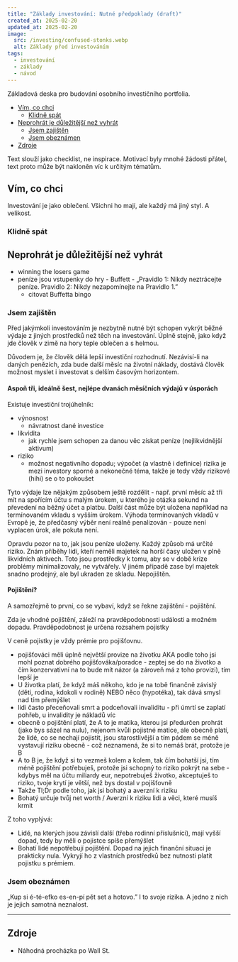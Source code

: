 ```yaml
---
title: "Základy investování: Nutné předpoklady (draft)"
created_at: 2025-02-20
updated_at: 2025-02-20
image:
  src: /investing/confused-stonks.webp
  alt: Základy před investováním
tags:
  - investování
  - základy
  - návod
---
```


Základová deska pro budování osobního investičního portfolia.

- [Vím, co chci](#vím-co-chci)
  - [Klidně spát](#klidně-spát)
- [Neprohrát je důležitější než vyhrát](#neprohrát-je-důležitější-než-vyhrát)
  - [Jsem zajištěn](#jsem-zajištěn)
  - [Jsem obeznámen](#jsem-obeznámen)
- [Zdroje](#zdroje)

Text slouží jako checklist, ne inspirace. Motivací byly mnohé žádosti přátel, text proto může být nakloněn víc k určitým tématům.

## Vím, co chci

Investování je jako oblečení. Všichni ho mají, ale každý má jiný styl. A velikost.

### Klidně spát

## Neprohrát je důležitější než vyhrát

- winning the losers game
- peníze jsou vstupenky do hry - Buffett - „Pravidlo 1: Nikdy neztrácejte peníze. Pravidlo 2: Nikdy nezapomínejte na Pravidlo 1.”
  - citovat Buffetta bingo

### Jsem zajištěn

Před jakýmkoli investováním je nezbytně nutné být schopen vykrýt běžné výdaje z jiných prostředků než těch na investování. Úplně stejně, jako když jde člověk v zimě na hory teple oblečen a s helmou.

Důvodem je, že člověk dělá lepší investiční rozhodnutí. Nezávisí-li na daných penězích, zda bude další měsíc na životní náklady, dostává člověk možnost myslet i investovat s delším časovým horizontem.

#### Aspoň tři, ideálně šest, nejlépe dvanách měsíčních výdajů v úsporách

Existuje investiční trojúhelník:

- výnosnost
  - návratnost dané investice
- likvidita
  - jak rychle jsem schopen za danou věc získat peníze (nejlikvidnější aktivum)
- riziko
  - možnost negativního dopadu; výpočet (a vlastně i definice) rizika je mezi investory sporné a nekonečné téma, takže je tedy vždy rizikové (hihi) se o to pokoušet

Tyto výdaje lze nějakým způsobem ještě rozdělit - např. první měsíc až tři mít na spořícím účtu s malým úrokem, u kterého je otázka sekund na převedení na běžný účet a platbu. Další část může být uložena například na termínovaném vkladu s vyšším úrokem. Výhoda termínovaných vkladů v Evropě je, že předčasný výběr není reálně penalizován - pouze není vyplacen úrok, ale pokuta není.

Opravdu pozor na to, jak jsou peníze uloženy. Každý způsob má určité riziko. Znám příběhy lidí, kteří neměli majetek na horší časy uložen v plně likvidních aktivech. Toto jsou prostředky k tomu, aby se v době krize problémy minimalizovaly, ne vytvářely. V jiném případě zase byl majetek snadno prodejný, ale byl ukraden ze skladu. Nepojištěn.

#### Pojištění?

A samozřejmě to první, co se vybaví, když se řekne zajištění - pojištění.

Zda je vhodné pojištění, záleží na pravděpodobnosti události a možném dopadu. Pravděpodobnost je určena rozsahem pojistky

V ceně pojistky je vždy prémie pro pojišťovnu.

- pojišťováci měli úplně největší provize na životku AKA podle toho jsi mohl poznat dobrého pojišťováka/poradce - zeptej se do na životko a čím konzervativní na to bude mít názor (a zároveň má z toho provizi), tím lepší je
- U životka platí, že když máš někoho, kdo je na tobě finančně závislý (děti, rodina, kdokoli v rodině) NEBO něco (hypotéka), tak dává smysl nad tím přemýšlet
- lidi často přeceňovali smrt a podceňovali invaliditu - při úmrtí se zaplatí pohřeb, u invalidity je nákladů víc
- obecně o pojištění platí, že A to je matika, kterou jsi předurčen prohrát (jako bys sázel na nulu), nejenom kvůli pojistné matice, ale obecně platí, že lidé, co se nechají pojistit, jsou starostlivější a tím pádem se méně vystavují riziku obecně - což neznamená, že si to nemáš brát, protože je B
- A to B je, že když si to vezmeš kolem a kolem, tak čím bohatší jsi, tím méně pojištění potřebuješ, protože jsi schopný to riziko pokrýt na sebe - kdybys měl na účtu miliardy eur, nepotrebuješ životko, akceptuješ to riziko, tvoje krytí je větší, než bys dostal v pojišťovně
- Takže Tl;Dr podle toho, jak jsi bohatý a averzní k riziku
- Bohatý určuje tvůj net worth / Averzní k riziku lidi a věci, které musíš krmit

Z toho vyplývá:

- Lidé, na kterých jsou závislí další (třeba rodinní příslušníci), mají vyšší dopad, tedy by měli o pojistce spíše přemýšlet
- Bohatí lidé nepotřebují pojištění. Dopad na jejich finanční situaci je prakticky nula. Vykryjí ho z vlastních prostředků bez nutnosti platit pojistku s prémiem.

### Jsem obeznámen

„Kup si é-té-efko es-en-pí pět set a hotovo.” I to svoje rizika. A jedno z nich je jejich samotná neznalost.

---

## Zdroje

- Náhodná procházka po Wall St.
